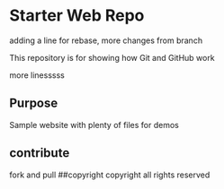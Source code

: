 # Starter Web Repo
adding a line for rebase, more changes from branch

This repository is for showing how Git and GitHub work

more linesssss

## Purpose

Sample website with plenty of files for demos

## contribute
fork and pull
##copyright
copyright
all rights reserved